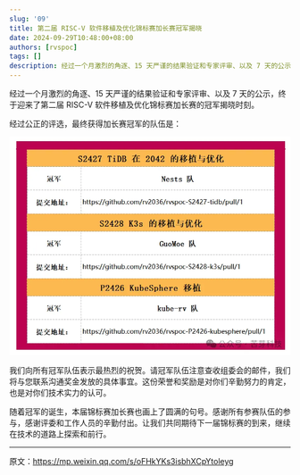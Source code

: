 ```yaml
---
slug: '09'
title: 第二届 RISC-V 软件移植及优化锦标赛加长赛冠军揭晓
date: 2024-09-29T10:48:00+08:00
authors: [rvspoc]
tags: []
description: 经过一个月激烈的角逐、15 天严谨的结果验证和专家评审、以及 7 天的公示，终于迎来了第二届 RISC-V 软件移植及优化锦标赛加长赛的冠军揭晓时刻。
---
```


经过一个月激烈的角逐、15 天严谨的结果验证和专家评审、以及 7 天的公示，终于迎来了第二届 RISC-V 软件移植及优化锦标赛加长赛的冠军揭晓时刻。

经过公正的评选，最终获得加长赛冠军的队伍是：

![](./2024-09-29-09-01.webp)

我们向所有冠军队伍表示最热烈的祝贺。请冠军队伍注意查收组委会的邮件，我们将与您联系沟通奖金发放的具体事宜。这份荣誉和奖励是对你们辛勤努力的肯定，也是对你们技术实力的认可。

随着冠军的诞生，本届锦标赛加长赛也画上了圆满的句号。感谢所有参赛队伍的参与，感谢评委和工作人员的辛勤付出。让我们共同期待下一届锦标赛的到来，继续在技术的道路上探索和前行。

---

原文：https://mp.weixin.qq.com/s/oFHkYKs3isbhXCpYtoleyg
